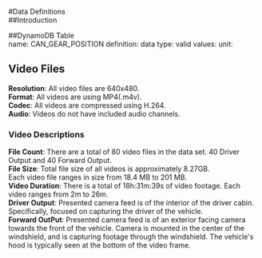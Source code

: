 #Data Definitions <br>
##Introduction <br>

##DynamoDB Table <br>
name: CAN_GEAR_POSITION
definition:
data type:
valid values:
unit: 


## Video Files <br>
**Resolution**: All video files are 640x480. <br>
**Format**: All videos are using MP4(.m4v). <br>
**Codec**: All videos are compressed using H.264. <br>
**Audio**: Videos do not have included audio channels. <br>

### Video Descriptions <br>
**File Count**: There are a total of 80 video files in the data set. 40 Driver Output and 40 Forward Output. <br>
**File Size**: Total file size of all videos is approximately 8.27GB.  
Each video file ranges in size from 18.4 MB to 201 MB. <br>
**Video Duration**: There is a total of 18h:31m:39s of video footage.  Each video ranges from 2m to 26m.  <br>
**Driver Output**: Presented camera feed is of the interior of the driver cabin.  Specifically, focused on 
capturing the driver of the vehicle. <br>
**Forward OutPut**: Presented camera feed is of an exterior facing camera towards the front of the vehicle.
Camera is mounted in the center of the windshield, and is capturing footage through the windshield. 
The vehicle's hood is typically seen at the bottom of the video frame. <br>